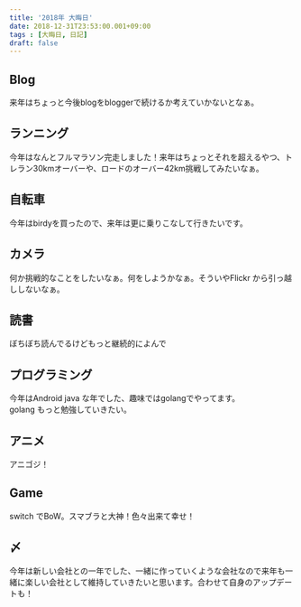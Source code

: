 ```yaml
---
title: '2018年 大晦日'
date: 2018-12-31T23:53:00.001+09:00
tags : [大晦日, 日記]
draft: false
---
```


Blog
----

来年はちょっと今後blogをbloggerで続けるか考えていかないとなぁ。  
  

ランニング
-----

今年はなんとフルマラソン完走しました！来年はちょっとそれを超えるやつ、トレラン30kmオーバーや、ロードのオーバー42km挑戦してみたいなぁ。  

自転車
---

今年はbirdyを買ったので、来年は更に乗りこなして行きたいです。  

カメラ
---

何か挑戦的なことをしたいなぁ。何をしようかなぁ。そういやFlickr から引っ越ししないなぁ。  

読書
--

ぼちぼち読んでるけどもっと継続的によんで  

プログラミング
-------

今年はAndroid java な年でした、趣味ではgolangでやってます。  
golang もっと勉強していきたい。  

アニメ
---

アニゴジ！  

Game
----

switch でBoW。スマブラと大神！色々出来て幸せ！  

〆
-

今年は新しい会社との一年でした、一緒に作っていくような会社なので来年も一緒に楽しい会社として維持していきたいと思います。合わせて自身のアップデートも！
